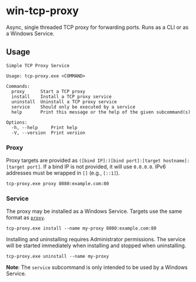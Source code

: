 # win-tcp-proxy

Async, single threaded TCP proxy for forwarding ports. Runs as a CLI or as a Windows Service.

## Usage

```
Simple TCP Proxy Service

Usage: tcp-proxy.exe <COMMAND>

Commands:
  proxy      Start a TCP proxy
  install    Install a TCP proxy service
  uninstall  Uninstall a TCP proxy service
  service    Should only be executed by a service
  help       Print this message or the help of the given subcommand(s)

Options:
  -h, --help     Print help
  -V, --version  Print version
```

### Proxy

Proxy targets are provided as `([bind IP]:)[bind port]:[target hostname]:[target port]`. If a bind IP is not provided, it will use `0.0.0.0`. IPv6 addresses must be wrapped in `[]` (e.g., `[::1]`).

```
tcp-proxy.exe proxy 8080:example.com:80
```

### Service

The proxy may be installed as a Windows Service. Targets use the same format as [`proxy`](#proxy).

```
tcp-proxy.exe install --name my-proxy 8080:example.com:80
```

Installing and uninstalling requires Administrator permissions. The service will be started immediately when installing and stopped when uninstalling.

```
tcp-proxy.exe uninstall --name my-proxy
```

**Note**: The `service` subcommand is only intended to be used by a Windows Service.

